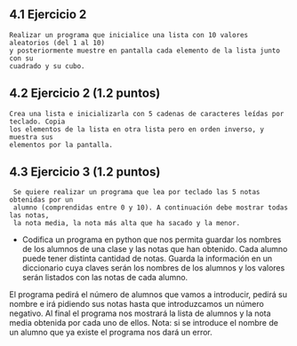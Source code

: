 ## 4.1 Ejercicio 2

    Realizar un programa que inicialice una lista con 10 valores aleatorios (del 1 al 10)
    y posteriormente muestre en pantalla cada elemento de la lista junto con su
    cuadrado y su cubo.

## 4.2 Ejercicio 2 (1.2 puntos)
    Crea una lista e inicializarla con 5 cadenas de caracteres leídas por teclado. Copia
    los elementos de la lista en otra lista pero en orden inverso, y muestra sus
    elementos por la pantalla.

## 4.3 Ejercicio 3 (1.2 puntos)
     Se quiere realizar un programa que lea por teclado las 5 notas obtenidas por un
     alumno (comprendidas entre 0 y 10). A continuación debe mostrar todas las notas,
     la nota media, la nota más alta que ha sacado y la menor.

* Codifica un programa en python que nos permita guardar los nombres de los
alumnos de una clase y las notas que han obtenido. Cada alumno puede tener
distinta cantidad de notas. Guarda la información en un diccionario cuya claves serán los nombres de los alumnos y los valores serán listados con las notas de
cada alumno.

El programa pedirá el número de alumnos que vamos a introducir, pedirá su
nombre e irá pidiendo sus notas hasta que introduzcamos un número negativo. Al
final el programa nos mostrará la lista de alumnos y la nota media obtenida por
cada uno de ellos. Nota: si se introduce el nombre de un alumno que ya existe el
programa nos dará un error.

